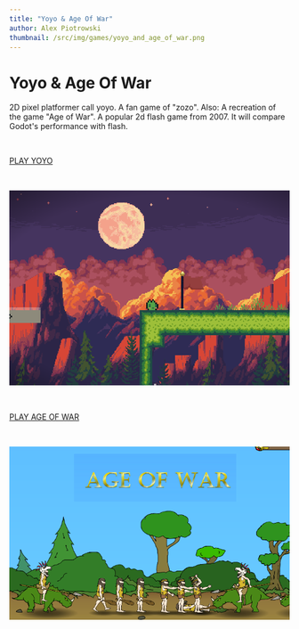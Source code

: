 ```yaml
---
title: "Yoyo & Age Of War"
author: Alex Piotrowski
thumbnail: /src/img/games/yoyo_and_age_of_war.png
---
```


# Yoyo & Age Of War

2D pixel platformer call yoyo. A fan game of "zozo". Also: A recreation of the game "Age of War". A popular 2d flash game from 2007. It will compare Godot's performance with flash.

<br>

[PLAY YOYO](https://awesomea.itch.io/yoyo.png)

<br>

![Yoyo](/src/img/games/yoyo.png)

<br>

[PLAY AGE OF WAR](https://awesomea.itch.io/age-of-war)

<br>

![Age of War](/src/img/games/age_of_war.png)
